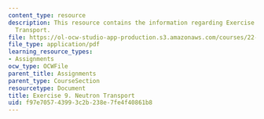 ```yaml
---
content_type: resource
description: This resource contains the information regarding Exercise 9. Neutron
  Transport.
file: https://ol-ocw-studio-app-production.s3.amazonaws.com/courses/22-15-essential-numerical-methods-fall-2014/f97e705743993c2b238e7fe4f40861b8_MIT22_15F14_ex09.pdf
file_type: application/pdf
learning_resource_types:
- Assignments
ocw_type: OCWFile
parent_title: Assignments
parent_type: CourseSection
resourcetype: Document
title: Exercise 9. Neutron Transport
uid: f97e7057-4399-3c2b-238e-7fe4f40861b8
---
```

